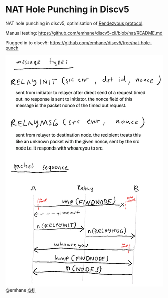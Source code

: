 # NAT Hole Punching in Discv5
NAT hole punching in discv5, optimisation of [Rendezvous protocol](https://github.com/ethereum/devp2p/issues/207).

Manual testing: https://github.com/emhane/discv5-cli/blob/nat/README.md

Plugged in to discv5: https://github.com/emhane/discv5/tree/nat-hole-punch

![hole_punch_emhane_fjl](nat_hole_punch_sequence_diagram.png)
@emhane [@fjl](https://github.com/fjl)
